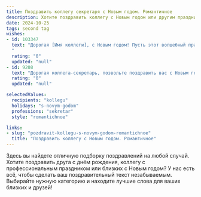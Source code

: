 ```yaml
---
title: Поздравить коллегу секретаря с Новым годом. Романтичное
description: Хотите поздравить коллегу с Новым годом или другим праздником? Наш ИИ создаст незабываемое поздравление, а вы обязательно выделитесь среди других.  
date: 2024-10-25
tags: second tag
wishes:
- id: 103347
  text: "Дорогая [Имя коллеги], с Новым годом! Пусть этот волшебный праздник наполнит твою жизнь светом, теплом и радостью, как сияние рождественской звезды. Желаю тебе в Новом году исполнения самых заветных желаний,  любви, которая согревает сердце, и  чудесных мгновений, которые останутся в памяти яркими и незабываемыми. Пусть каждый день будет прекрасен, как  волшебная сказка, а твоя работа приносит не только удовлетворение, но и вдохновение. Счастья тебе, моя дорогая!
  "
  rating: "0"
  updated: "null"
- id: 9208
  text: "Дорогая коллега-секретарь, позвольте поздравить вас с Новым годом! Пусть этот год будет наполнен сверкающими успехами, новыми возможностями и завораживающими перспективами. Ваша профессиональная магия и обаятельная улыбка делают каждый день на работе сказкой. Желаю вам в Новом году исполнения заветных желаний, волшебства и невероятных приключений!"
  rating: "0"
  updated: "null"

selectedValues:
  recipients: "kollegu"
  holidays: "s-novym-godom"
  professions: "sekretar"
  style: "romantichnoe"

links:
- slug: "pozdravit-kollegu-s-novym-godom-romantichnoe"
  title: "Поздравить коллегу с Новым годом. Романтичное"
---
```


Здесь вы найдете отличную подборку поздравлений на любой случай.
Хотите поздравить друга с днём рождения, коллегу с профессиональным праздником или близких с Новым годом? У нас есть всё, чтобы сделать ваш поздравительный текст незабываемым. Выбирайте нужную категорию и находите лучшие слова для ваших близких и друзей!
